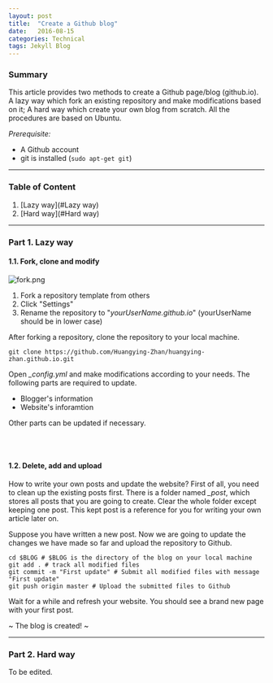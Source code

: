 ```yaml
---
layout: post
title:  "Create a Github blog"
date:   2016-08-15
categories: Technical
tags: Jekyll Blog
---
```


### Summary
This article provides two methods to create a Github page/blog (github.io). A lazy way which fork an existing repository and make modifications based on it; A hard way which create your own blog from scratch. All the procedures are based on Ubuntu.

*Prerequisite:*

+ A Github account
+ git is installed (`sudo apt-get git`)

___

### Table of Content

1. [Lazy way](#Lazy way)
2. [Hard way](#Hard way)

___

<a name="Lazy way"></a>
### Part 1. Lazy way

#### 1.1. Fork, clone and modify

![fork.png]({{site.url}}/public/post_resource/Technical/Create_a_github_blog/fork.png)

1. Fork a repository template from others
2. Click "Settings"
3. Rename the repository to "*yourUserName.github.io*" (yourUserName should be in lower case)

After forking a repository, clone the repository to your local machine.

	git clone https://github.com/Huangying-Zhan/huangying-zhan.github.io.git

Open *_config.yml* and make modifications according to your needs. The following parts are required to update.

+ Blogger's information
+ Website's inforamtion

Other parts can be updated if necessary.

<br><br>

#### 1.2. Delete, add and upload

How to write your own posts and update the website? First of all, you need to clean up the existing posts first. There is a folder named *_post*, which stores all posts that you are going to create. Clear the whole folder except keeping one post. This kept post is a reference for you for writing your own article later on.

Suppose you have written a new post. Now we are going to update the changes we have made so far and upload the repository to Github.

```
cd $BLOG # $BLOG is the directory of the blog on your local machine
git add . # track all modified files
git commit -m "First update" # Submit all modified files with message "First update"
git push origin master # Upload the submitted files to Github
```

Wait for a while and refresh your website. You should see a brand new page with your first post. 

~ The blog is created! ~

___

<a name="Hard way"></a>
### Part 2. Hard way 

To be edited.